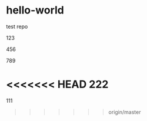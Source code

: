 hello-world
===========

test repo

123

456


789

<<<<<<< HEAD
222
=======
111
>>>>>>> origin/master
